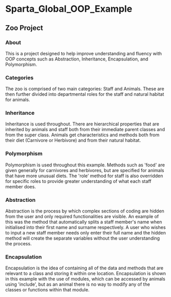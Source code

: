 # Sparta_Global_OOP_Example

## Zoo Project

### About
This is a project designed to help improve understanding and fluency with OOP concepts such as Abstraction, Inheritance, Encapsulation, and Polymorphism.
### Categories
The zoo is comprised of two main categories: Staff and Animals. These are then further divided into departmental roles for the staff and natural habitat for animals.

### Inheritance
Inheritance is used throughout. There are hierarchical properties that are inherited by animals and staff both from their immediate parent classes and from the super class. Animals get characteristics and methods both from their diet (Carnivore or Herbivore) and from their natural habitat.

### Polymorphism
Polymorphism is used throughout this example. Methods such as 'food' are given generally for carnivores and herbivores, but are specified for animals that have more unusual diets. The 'role' method for staff is also overridden for specific roles to provide greater understanding of what each staff member does.

### Abstraction
Abstraction is the process by which complex sections of coding are hidden from the user and only required functionalities are visible. An example of this was the method that automatically splits a staff member's name when initialised into their first name and surname respectively. A user who wishes to input a new staff member needs only enter their full name and the hidden method will create the separate variables without the user understanding the process.

### Encapsulation
Encapsulation is the idea of containing all of the data and methods that are relevant to a class and storing it within one location. Encapsulation is shown in this example with the use of modules, which can be accessed by animals using 'include', but as an animal there is no way to modify any of the classes or functions within that module.

